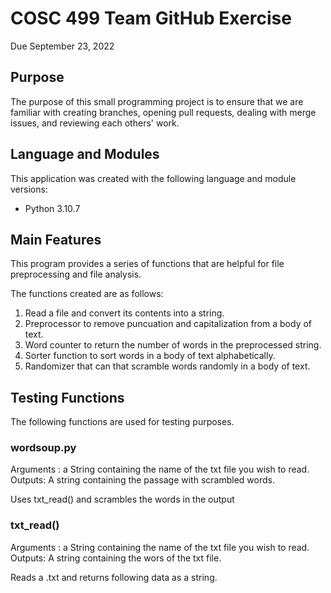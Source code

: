 # COSC 499 Team GitHub Exercise

Due September 23, 2022

## Purpose

The purpose of this small programming project is to ensure that we are familiar with creating branches, opening pull requests, dealing with merge issues, and reviewing each others' work.

## Language and Modules

This application was created with the following language and module versions:

- Python 3.10.7

## Main Features

This program provides a series of functions that are helpful for file preprocessing and file analysis.

The functions created are as follows:

1. Read a file and convert its contents into a string.
2. Preprocessor to remove puncuation and capitalization from a body of text.
3. Word counter to return the number of words in the preprocessed string.
4. Sorter function to sort words in a body  of text alphabetically.
5. Randomizer that can that scramble words randomly in a body of text.

## Testing Functions

The following functions are used for testing purposes.

### wordsoup.py

Arguments : a String containing the name of the txt file you wish to read.
Outputs: A string containing the passage with scrambled words.

Uses txt_read() and scrambles the words in the output

### txt_read()

Arguments : a String containing the name of the txt file you wish to read.
Outputs: A string containing the wors of the txt file.

Reads a .txt and returns following data as a string.